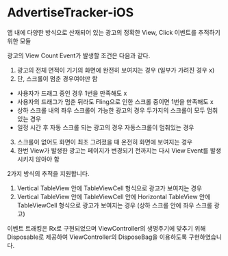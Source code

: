 # AdvertiseTracker-iOS

앱 내에 다양한 방식으로 산재되어 있는 광고의 정확한 View, Click 이벤트를 추적하기 위한 모듈

광고의 View Count Event가 발생할 조건은 다음과 같다.
1. 광고의 전체 면적이 기기의 화면에 완전히 보여지는 경우 (일부가 가려진 경우 x)
2. 단, 스크롤이 멈춘 경우여야만 함
- 사용자가 드래그 중인 경우 1번을 만족해도 x
- 사용자의 드래그가 멈춘 뒤라도 Fling으로 인한 스크롤 중이면 1번을 만족해도 x
- 상하 스크롤 내의 좌우 스크롤이 가능한 광고의 경우 두가지의 스크롤이 모두 멈춰있는 경우
- 일정 시간 후 자동 스크롤 되는 광고의 경우 자동스크롤이 멈춰있는 경우
3. 스크롤이 없어도 화면이 최초 그려졌을 때 온전히 화면에 보여지는 경우
4. 한번 View가 발생한 광고는 페이지가 변경되기 전까지는 다시 View Event를 발생시키지 않아야 함


2가지 방식의 추적을 지원합니다.
1. Vertical TableView 안에 TableViewCell 형식으로 광고가 보여지는 경우
2. Vertical TableView 안에 TableViewCell 안에 Horizontal TableView 안에 TableViewCell 형식으로 광고가 보여지는 경우 (상하 스크롤 안에 좌우 스크롤 광고)

이벤트 트래킹은 Rx로 구현되었으며 ViewController의 생명주기에 맞추기 위해 Disposable로 제공하여 ViewController의 DisposeBag을 이용하도록 구현하였습니다.
